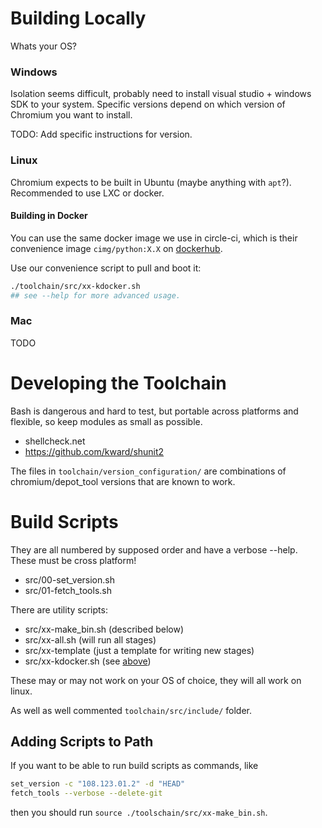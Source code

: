 # Building Locally

Whats your OS?

### Windows

Isolation seems difficult, probably need to install visual studio + windows SDK to your system. Specific versions depend on which version of Chromium you want to install.

TODO: Add specific instructions for version.

### Linux

Chromium expects to be built in Ubuntu (maybe anything with `apt`?). Recommended to use LXC or docker.

#### Building in Docker

You can use the same docker image we use in circle-ci, which is their convenience image `cimg/python:X.X` on [dockerhub](https://hub.docker.com/r/cimg/python).

Use our convenience script to pull and boot it:

```bash
./toolchain/src/xx-kdocker.sh
## see --help for more advanced usage.
```

### Mac

TODO

# Developing the Toolchain

Bash is dangerous and hard to test, but portable across platforms and flexible, so keep modules as small as possible.

- shellcheck.net
- https://github.com/kward/shunit2

The files in  `toolchain/version_configuration/` are combinations of chromium/depot_tool versions that are known to work.

# Build Scripts

They are all numbered by supposed order and have a verbose --help. These must be cross platform!

- src/00-set_version.sh
- src/01-fetch_tools.sh

There are utility scripts:

- src/xx-make_bin.sh (described below)
- src/xx-all.sh (will run all stages)
- src/xx-template (just a template for writing new stages)
- src/xx-kdocker.sh (see [above](#linux))

These may or may not work on your OS of choice, they will all work on linux.

As well as well commented `toolchain/src/include/` folder.

## Adding Scripts to Path

If you want to be able to run build scripts as commands, like
```bash
set_version -c "108.123.01.2" -d "HEAD"
fetch_tools --verbose --delete-git
```
then you should run `source ./toolschain/src/xx-make_bin.sh`.

